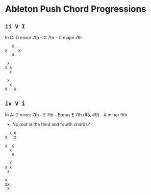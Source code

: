 # Ableton Push Chord Progressions

## `ii V I`

In C: D minor 7th - G 7th - C major 7th

```
   X
X     X
   0

 X
X 0
  X

 X
  X
0   X
```

## `iv V i`

In A: D minor 7th - E 7th - Bonus E 7th (#5, #9) - A minor 9th

- No root in the third and fourth chords?

```
  X 0
X   X

X  X
  X
   0

  X
X X
 X

X
XX
 X
```
